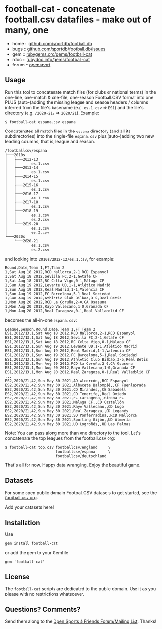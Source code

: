 # football-cat - concatenate football.csv datafiles - make out of many, one


* home  :: [github.com/sportdb/football.db](https://github.com/sportdb/football.db)
* bugs  :: [github.com/sportdb/football.db/issues](https://github.com/sportdb/football.db/issues)
* gem   :: [rubygems.org/gems/football-cat](https://rubygems.org/gems/football-cat)
* rdoc  :: [rubydoc.info/gems/football-cat](http://rubydoc.info/gems/football-cat)
* forum :: [opensport](http://groups.google.com/group/opensport)



## Usage

Run this tool to concatenate match files (for clubs or national teams) in the one-line, one-match & one-file, one-season Football.CSV format
into one
PLUS (auto-)adding the missing league and season headers / columns
inferred from the file's basename (e.g. `es.1.csv` => `ES1`)
and the file's directory (e.g. `/2020-21/` => `2020/21`). Example:

```
$ football-cat espana.csv espana
```

Concatenates all match files in the `espana` directory
(and all its subdirectories) into the single-file `espana.csv`
plus (auto-)adding two new leading columns, that is, league and season.

```
/footballcsv/espana
├───2010s
│   ├───2012-13
│   │       es.1.csv
│   ├───2013-14
│   │       es.1.csv
│   ├───2014-15
│   │       es.1.csv
│   ├───2015-16
│   │       es.1.csv
│   ├───2016-17
│   │       es.1.csv
│   ├───2017-18
│   │       es.1.csv
│   ├───2018-19
│   │       es.1.csv
│   │       es.2.csv
│   └───2019-20
│           es.1.csv
│           es.2.csv
└───2020s
    └───2020-21
            es.1.csv
            es.2.csv
```

and looking into `2010s/2012-12/es.1.csv`, for example:

```
Round,Date,Team 1,FT,Team 2
1,Sat Aug 18 2012,RCD Mallorca,2-1,RCD Espanyol
1,Sat Aug 18 2012,Sevilla FC,2-1,Getafe CF
1,Sat Aug 18 2012,RC Celta Vigo,0-1,Málaga CF
1,Sun Aug 19 2012,Levante UD,1-1,Atlético Madrid
1,Sun Aug 19 2012,Real Madrid,1-1,Valencia CF
1,Sun Aug 19 2012,FC Barcelona,5-1,Real Sociedad
1,Sun Aug 19 2012,Athletic Club Bilbao,3-5,Real Betis
1,Mon Aug 20 2012,RCD La Coruña,2-0,CA Osasuna
1,Mon Aug 20 2012,Rayo Vallecano,1-0,Granada CF
1,Mon Aug 20 2012,Real Zaragoza,0-1,Real Valladolid CF
```

becomes the all-in-one `espana.csv`:

```
League,Season,Round,Date,Team 1,FT,Team 2
ES1,2012/13,1,Sat Aug 18 2012,RCD Mallorca,2-1,RCD Espanyol
ES1,2012/13,1,Sat Aug 18 2012,Sevilla FC,2-1,Getafe CF
ES1,2012/13,1,Sat Aug 18 2012,RC Celta Vigo,0-1,Málaga CF
ES1,2012/13,1,Sun Aug 19 2012,Levante UD,1-1,Atlético Madrid
ES1,2012/13,1,Sun Aug 19 2012,Real Madrid,1-1,Valencia CF
ES1,2012/13,1,Sun Aug 19 2012,FC Barcelona,5-1,Real Sociedad
ES1,2012/13,1,Sun Aug 19 2012,Athletic Club Bilbao,3-5,Real Betis
ES1,2012/13,1,Mon Aug 20 2012,RCD La Coruña,2-0,CA Osasuna
ES1,2012/13,1,Mon Aug 20 2012,Rayo Vallecano,1-0,Granada CF
ES1,2012/13,1,Mon Aug 20 2012,Real Zaragoza,0-1,Real Valladolid CF
...
ES2,2020/21,42,Sun May 30 2021,AD Alcorcón,,RCD Espanyol
ES2,2020/21,42,Sun May 30 2021,Albacete Balompié,,CF Fuenlabrada
ES2,2020/21,42,Sun May 30 2021,CD Mirandés,,CE Sabadell
ES2,2020/21,42,Sun May 30 2021,CD Tenerife,,Real Oviedo
ES2,2020/21,42,Sun May 30 2021,FC Cartagena,,Girona FC
ES2,2020/21,42,Sun May 30 2021,Málaga CF,,CD Castellón
ES2,2020/21,42,Sun May 30 2021,Rayo Vallecano,,CD Lugo
ES2,2020/21,42,Sun May 30 2021,Real Zaragoza,,CD Leganés
ES2,2020/21,42,Sun May 30 2021,SD Ponferradina,,RCD Mallorca
ES2,2020/21,42,Sun May 30 2021,Sporting Gijón,,UD Almería
ES2,2020/21,42,Sun May 30 2021,UD Logroñés,,UD Las Palmas
```


Note: You can pass along more than one directory to the tool.
Let's concatenate the top leagues from the football.csv org:

```
$ football-cat top.csv footballcsv/england     \
                       footballcsv/espana      \
                       footballcsv/deutschland
```


That's all for now. Happy data wrangling. Enjoy the beautiful game.


## Datasets

For some open public domain Football.CSV datasets to get started, see the [football.csv org](https://github.com/footballcsv).


Add your datasets here!



## Installation

Use

    gem install football-cat

or add the gem to your Gemfile

    gem 'football-cat'


## License

The `football-cat` scripts are dedicated to the public domain.
Use it as you please with no restrictions whatsoever.


## Questions? Comments?

Send them along to the
[Open Sports & Friends Forum/Mailing List](http://groups.google.com/group/opensport).
Thanks!

